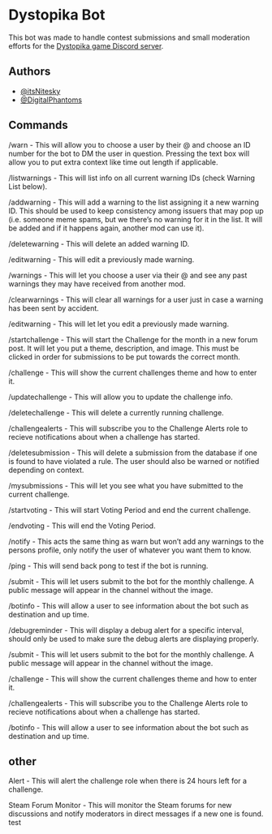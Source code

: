 
# Dystopika Bot

This bot was made to handle contest submissions and small moderation efforts for the [Dystopika game Discord server](https://discord.gg/RKDuYazhKT).

## Authors

- [@itsNitesky](https://github.com/ItsNitesky)
- [@DigitalPhantoms](https://github.com/DigitalPhantoms)

## Commands

/warn - This will allow you to choose a user by their @ and choose an ID number for the bot to DM the user in question. Pressing the text box will allow you to put extra context like time out length if applicable.

/listwarnings - This will list info on all current warning IDs (check Warning List below).

/addwarning - This will add a warning to the list assigning it a new warning ID. This should be used to keep consistency among issuers that may pop up (i.e. someone meme spams, but we there’s no warning for it in the list. It will be added and if it happens again, another mod can use it).

/deletewarning - This will delete an added warning ID.

/editwarning - This will edit a previously made warning.

/warnings - This will let you choose a user via their @ and see any past warnings they may have received from another mod.

/clearwarnings - This will clear all warnings for a user just in case a warning has been sent by accident.

/editwarning - This will let let you edit a previously made warning.

/startchallenge - This will start the Challenge for the month in a new forum post. It will let you put a theme, description, and image. This must be clicked in order for submissions to be put towards the correct month.

/challenge - This will show the current challenges theme and how to enter it.

/updatechallenge - This will allow you to update the challenge info.

/deletechallenge - This will delete a currently running challenge.

/challengealerts - This will subscribe you to the Challenge Alerts role to recieve notifications about when a challenge has started.

/deletesubmission - This will delete a submission from the database if one is found to have violated a rule. The user should also be warned or notified depending on context.

/mysubmissions - This will let you see what you have submitted to the current challenge.

/startvoting - This will start Voting Period and end the current challenge.

/endvoting - This will end the Voting Period.

/notify - This acts the same thing as warn but won’t add any warnings to the persons profile, only notify the user of whatever you want them to know.

/ping - This will send back pong to test if the bot is running.

/submit - This will let users submit to the bot for the monthly challenge. A public message will appear in the channel without the image.

/botinfo - This will allow a user to see information about the bot such as destination and up time.

/debugreminder - This will display a debug alert for a specific interval, should only be used to make sure the debug alerts are displaying properly.

/submit - This will let users submit to the bot for the monthly challenge. A public message will appear in the channel without the image.

/challenge - This will show the current challenges theme and how to enter it.

/challengealerts - This will subscribe you to the Challenge Alerts role to recieve notifications about when a challenge has started.

/botinfo - This will allow a user to see information about the bot such as destination and up time.

## other

Alert - This will alert the challenge role when there is 24 hours left for a challenge.

Steam Forum Monitor - This will monitor the Steam forums for new discussions and notify moderators in direct messages if a new one is found. test
